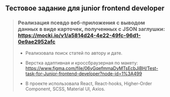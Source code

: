 ## Тестовое задание для junior frontend developer

> ### Реализация псевдо веб-приложения с выводом данных в виде карточек, полученных c JSON заглушки: https://mocki.io/v1/a5814d24-4e22-49fc-96d1-0e9ae2952afc 
>
> - Реализовала поиск статей по автору и дате.
>
> - Верстка адаптивная и кроссбраузерная по макету:
https://www.figma.com/file/06yGqefmmaDyMTsEcbJiBH/Test-task-for-Junior-frontend-developer?node-id=1%3A499
>
> - В проекте использовала React, React-hooks, Higher-Order Component, SCSS, Material UI, Axios.
